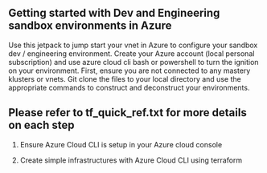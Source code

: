 ## Getting started with Dev and Engineering sandbox environments in Azure

Use this jetpack to jump start your vnet in Azure to configure your sandbox dev / engineering environment.  Create your Azure account (local personal subscription) and use azure cloud cli bash or powershell to turn the ignition on your environment.  First, ensure you are not connected to any mastery klusters or vnets.  Git clone the files to your local directory and use the appropriate commands to construct and deconstruct your environments.  

## Please refer to tf_quick_ref.txt for more details on each step
1.  Ensure Azure Cloud CLI is setup in your Azure cloud console

2.  Create simple infrastructures with Azure Cloud CLI using terraform 
